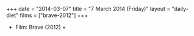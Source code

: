 +++
date = "2014-03-07"
title = "7 March 2014 (Friday)"
layout = "daily-diet"
films = ["brave-2012"]
+++


* Film: Brave (2012) +